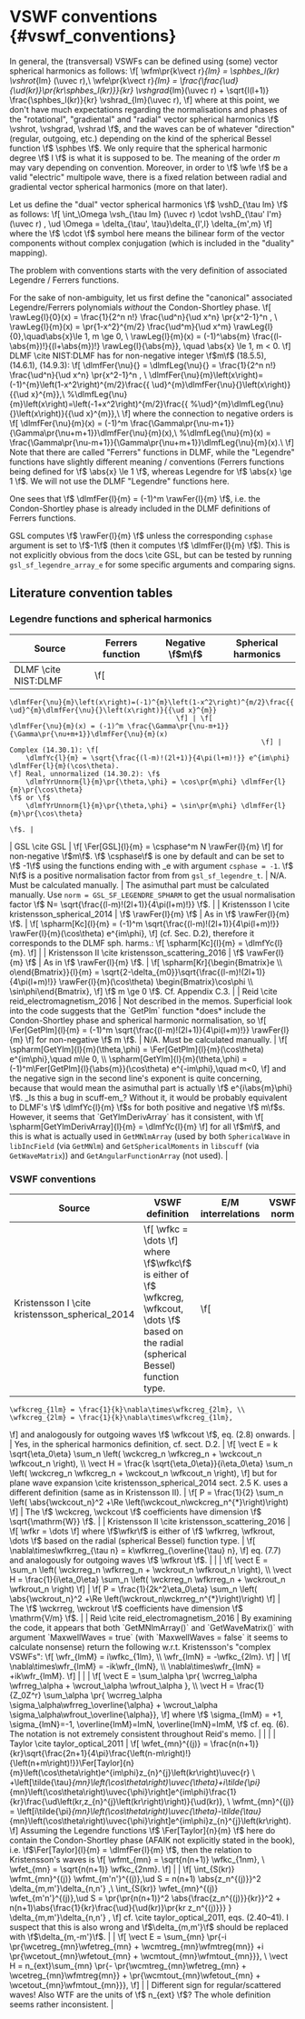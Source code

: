 VSWF conventions {#vswf_conventions}
====================================

In general, the (transversal) VSWFs can be defined using (some) vector spherical harmonics
as follows: \f[
	\wfm\pr{k\vect r}_{lm} = \sphbes_l(kr) \vshrot_{lm} (\uvec r),\\
	\wfe\pr{k\vect r}_{lm} = \frac{\frac{\ud}{\ud(kr)}\pr{kr\sphbes_l(kr)}}{kr} \vshgrad_{lm}(\uvec r)
				+ \sqrt{l(l+1)} \frac{\sphbes_l(kr)}{kr} \vshrad_{lm}(\uvec r),
\f]
where at this point, we don't have much expectations regarding the
normalisations and phases of the
"rotational", "gradiental" and "radial" vector spherical harmonics
\f$  \vshrot, \vshgrad, \vshrad \f$, and the waves can be of whatever "direction"
(regular, outgoing, etc.) depending on the kind of the spherical Bessel function
\f$ \sphbes \f$. 
We only require that the spherical harmonic degree \f$ l \f$
is what it is supposed to be. The meaning of the order $m$ may vary depending
on convention. Moreover, in order to \f$ \wfe \f$ be a valid "electric" multipole wave,
there is a fixed relation between radial and gradiental vector spherical harmonics
(more on that later).

Let us define the "dual" vector spherical harmonics \f$ \vshD_{\tau lm} \f$ as follows:
\f[
	\int_\Omega \vsh_{\tau lm} (\uvec r) \cdot \vshD_{\tau' l'm} (\uvec r) \, \ud \Omega 
		= \delta_{\tau', \tau}\delta_{l',l} \delta_{m',m}
\f]
where the \f$ \cdot \f$ symbol here means the bilinear form of the vector components
without complex conjugation (which is included in the "duality" mapping).

The problem with conventions starts with the very definition of associated Legendre / Ferrers functions.

For the sake of non-ambiguity, let us first define the "canonical" associated Legendre/Ferrers polynomials
*without* the Condon-Shortley phase.
\f[
	\rawLeg{l}{0}(x) = \frac{1}{2^n n!} \frac{\ud^n}{\ud x^n} \pr{x^2-1}^n , \\
	\rawLeg{l}{m}(x) = \pr{1-x^2}^{m/2} \frac{\ud^m}{\ud x^m} \rawLeg{l}{0},\quad\abs{x}\le 1, m \ge 0, \\
	\rawLeg{l}{m}(x) = (-1)^\abs{m} \frac{(l-\abs{m})!}{(l+\abs{m})!} \rawLeg{l}{\abs{m}}, 
		\quad \abs{x} \le 1, m < 0.
\f]
DLMF \cite NIST:DLMF has for non-negative integer \f$m\f$ (18.5.5), (14.6.1), (14.9.3):
\f[
	\dlmfFer{\nu}{} = \dlmfLeg{\nu}{} = \frac{1}{2^n n!} \frac{\ud^n}{\ud x^n} \pr{x^2-1}^n , \\
	\dlmfFer{\nu}{m}\left(x\right)=(-1)^{m}\left(1-x^2\right)^{m/2}\frac{{
	\ud}^{m}\dlmfFer{\nu}{}\left(x\right)}{{\ud x}^{m}},\\
	%\dlmfLeg{\nu}{m}\left(x\right)=\left(-1+x^2\right)^{m/2}\frac{{
	%\ud}^{m}\dlmfLeg{\nu}{}\left(x\right)}{{\ud x}^{m}},\\
\f]
where the connection to negative orders is
\f[
	\dlmfFer{\nu}{m}(x) = (-1)^m \frac{\Gamma\pr{\nu-m+1}}{\Gamma\pr{\nu+m+1}}\dlmfFer{\nu}{m}(x),\\
	%\dlmfLeg{\nu}{m}(x) =        \frac{\Gamma\pr{\nu-m+1}}{\Gamma\pr{\nu+m+1}}\dlmfLeg{\nu}{m}(x).\\
\f]
Note that there are called "Ferrers" functions in DLMF, while the "Legendre" functions have slightly
different meaning / conventions (Ferrers functions being defined for \f$ \abs{x} \le 1 \f$, whereas
Legendre for \f$ \abs{x} \ge 1 \f$. We will not use the DLMF "Legendre" functions here.

One sees that \f$ \dlmfFer{l}{m} = (-1)^m \rawFer{l}{m} \f$, i.e. the Condon-Shortley phase is
already included in the DLMF definitions of Ferrers functions.

GSL computes \f$ \rawFer{l}{m} \f$ unless the corresponding `csphase` argument is set to 
\f$-1\f$ (then it computes \f$ \dlmfFer{l}{m} \f$). This is not explicitly obvious from the docs 
\cite GSL,
but can be tested by running `gsl_sf_legendre_array_e` for some specific arguments and comparing signs.


Literature convention tables
----------------------------

### Legendre functions and spherical harmonics

| Source                 | Ferrers function      | Negative \f$m\f$   | Spherical harmonics |
|------------------------|-----------------------|--------------------|---------------------|
| DLMF \cite NIST:DLMF   | \f[
	\dlmfFer{\nu}{m}\left(x\right)=(-1)^{m}\left(1-x^2\right)^{m/2}\frac{{
	\ud}^{m}\dlmfFer{\nu}{}\left(x\right)}{{\ud x}^{m}}
                                             \f] | \f[
	\dlmfFer{\nu}{m}(x) = (-1)^m \frac{\Gamma\pr{\nu-m+1}}{\Gamma\pr{\nu+m+1}}\dlmfFer{\nu}{m}(x)
                                                                  \f] |  Complex (14.30.1): \f[
		\dlmfYc{l}{m} = \sqrt{\frac{(l-m)!(2l+1)}{4\pi(l+m)!}} e^{im\phi} \dlmfFer{l}{m}(\cos\theta).
	\f] Real, unnormalized (14.30.2): \f$ 
		\dlmfYrUnnorm{l}{m}\pr{\theta,\phi} = \cos\pr{m\phi} \dlmfFer{l}{m}\pr{\cos\theta} 
	\f$ or \f$
		\dlmfYrUnnorm{l}{m}\pr{\theta,\phi} = \sin\pr{m\phi} \dlmfFer{l}{m}\pr{\cos\theta} 
                                                                                     \f$. |
| GSL \cite GSL         |  \f[
	\Fer[GSL]{l}{m} = \csphase^m N \rawFer{l}{m}
                                  \f]  for non-negative \f$m\f$. \f$
	\csphase\f$ is one by default and can be set to \f$
	-1\f$ using the functions ending with \_e with argument `csphase = -1`. \f$
	N\f$ is a positive normalisation factor from from `gsl_sf_legendre_t`. | N/A. Must be calculated manually. | The asimuthal part must be calculated manually. Use `norm = GSL_SF_LEGENDRE_SPHARM` to get the usual normalisation factor \f$
	N= \sqrt{\frac{(l-m)!(2l+1)}{4\pi(l+m)!}} \f$. |	
| Kristensson I \cite kristensson_spherical_2014 	| \f$ \rawFer{l}{m} \f$ | As in \f$ \rawFer{l}{m} \f$. | \f[
	\spharm[Kc]{l}{m} = (-1)^m \sqrt{\frac{(l-m)!(2l+1)}{4\pi(l+m)!}} \rawFer{l}{m}(\cos\theta) e^{im\phi},
                \f] (cf. Sec. D.2), therefore it corresponds to the DLMF sph. harms.: \f[ \spharm[Kc]{l}{m} = \dlmfYc{l}{m}. \f]  |
| Kristensson II \cite kristensson_scattering_2016	| \f$ \rawFer{l}{m} \f$ | As in \f$ \rawFer{l}{m} \f$. | \f[
	\spharm[Kr]{\begin{Bmatrix}e \\ o\end{Bmatrix}}{l}{m} = 
		\sqrt{2-\delta_{m0}}\sqrt{\frac{(l-m)!(2l+1)}{4\pi(l+m)!}}
		\rawFer{l}{m}(\cos\theta) 
		\begin{Bmatrix}\cos\phi \\ \sin\phi\end{Bmatrix},
                                                                                            \f] \f$ m \ge 0 \f$. Cf. Appendix C.3.  |
| Reid \cite reid_electromagnetism_2016	|  Not described in the memos. Superficial look into the code suggests that the `GetPlm` function *does* include the Condon-Shortley phase and spherical harmonic normalisation, so \f[
	\Fer[GetPlm]{l}{m} = (-1)^m \sqrt{\frac{(l-m)!(2l+1)}{4\pi(l+m)!}} \rawFer{l}{m}
\f] for non-negative \f$ m \f$.    |  N/A. Must be calculated manually.         |   \f[
	\spharm[GetYlm]{l}{m}(\theta,\phi) = \Fer[GetPlm]{l}{m}(\cos\theta) e^{im\phi},\quad m\le 0, \\
	\spharm[GetYlm]{l}{m}(\theta,\phi) = (-1)^m\Fer[GetPlm]{l}{\abs{m}}(\cos\theta) e^{-im\phi},\quad m<0, 
                                                   \f] and the negative sign in the second line's exponent is quite concerning, because that would mean the asimuthal part is actually \f$ e^{i\abs{m}\phi} \f$. _Is this a bug in scuff-em_? Without it, it would be probably equivalent to DLMF's \f$ \dlmfYc{l}{m} \f$s for both positive and negative \f$ m\f$s. However, it seems that `GetYlmDerivArray` has it consistent, with \f[
	\spharm[GetYlmDerivArray]{l}{m} = \dlmfYc{l}{m}   
		\f] for all \f$m\f$, and this is what is actually used in `GetMNlmArray` (used by  both `SphericalWave` in `libIncField` (via `GetMNlm`) and `GetSphericalMoments` in `libscuff` (via `GetWaveMatrix`)) and `GetAngularFunctionArray` (not used).      |



### VSWF conventions

| Source	| VSWF definition  	| E/M interrelations | VSWF norm  	| CS Phase  	|  Field expansion 	|  Radiated power | Notes |
|---	|---	|---	|---	|---	|---	|--- 	|--- |
| Kristensson I \cite kristensson_spherical_2014 	|  \f[ \wfkc = \dots \f] where \f$\wfkc\f$ is either of \f$ \wfkcreg, \wfkcout, \dots \f$ based on the radial (spherical Bessel) function type.	| \f[
	\wfkcreg_{1lm} = \frac{1}{k}\nabla\times\wfkcreg_{2lm}, \\
	\wfkcreg_{2lm} = \frac{1}{k}\nabla\times\wfkcreg_{1lm},
\f] and analogously for outgoing waves \f$ \wfkcout \f$, eq. (2.8) onwards. 	|  	| Yes, in the spherical harmonics definition, cf. sect. D.2.  	| \f[ 
	\vect E = k \sqrt{\eta_0\eta} \sum_n \left( \wckcreg_n  \wfkcreg_n + \wckcout_n \wfkcout_n  \right), 
	\\ 
	\vect H =  \frac{k \sqrt{\eta_0\eta}}{i\eta_0\eta} \sum_n \left( \wckcreg_n  \wfkcreg_n + \wckcout_n \wfkcout_n  \right),
\f] but for plane wave expansion \cite kristensson_spherical_2014 sect. 2.5 K. uses a different definition (same as in Kristensson II).  	| \f[
	 P = \frac{1}{2} \sum_n \left( \abs{\wckcout_n}^2 +\Re \left(\wckcout_n\wckcreg_n^{*}\right)\right)
 \f]	| The \f$ \wckcreg, \wckcout \f$	coefficients have dimension \f$ \sqrt{\mathrm{W}} \f$. |
| Kristensson II \cite kristensson_scattering_2016	| \f[ \wfkr = \dots \f] where \f$\wfkr\f$ is either of \f$ \wfkrreg, \wfkrout, \dots \f$ based on the radial (spherical Bessel) function type. 	|  \f[
	\nabla\times\wfkrreg_{\tau n} = k\wfkrreg_{\overline{\tau} n},
\f] eq. (7.7) and analogously for outgoing waves \f$ \wfkrout \f$. 	| 	|   	| \f[ 
	\vect E = \sum_n \left( \wckrreg_n  \wfkrreg_n + \wckrout_n \wfkrout_n  \right), 
	\\ 
	\vect H =  \frac{1}{i\eta_0\eta} \sum_n \left( \wckrreg_n  \wfkrreg_n + \wckrout_n \wfkrout_n  \right)
\f] 	| \f[
	 P = \frac{1}{2k^2\eta_0\eta} \sum_n \left( \abs{\wckrout_n}^2 +\Re \left(\wckrout_n\wckrreg_n^{*}\right)\right)
 \f]	| The \f$ \wckrreg, \wckrout \f$ coefficients have dimension \f$ \mathrm{V/m} \f$. |
| Reid \cite reid_electromagnetism_2016	| By examining the code, it appears that both `GetMNlmArray()` and `GetWaveMatrix()` with argument `MaxwellWaves = true` (with `MaxwellWaves = false` it seems to calculate nonsense) return the following w.r.t. Kristensson's "complex VSWFs": \f[
	\wfr_{lmM} = i\wfkc_{1lm}, \\
	\wfr_{lmN} = -\wfkc_{2lm}.
	\f] | \f[
	\nabla\times\wfr_{lmM} = -ik\wfr_{lmN}, \\ \nabla\times\wfr_{lmN} = +ik\wfr_{lmM}. 
\f] 	|	|  |  \f[
	\vect E = \sum_\alpha \pr{ \wcrreg_\alpha \wfrreg_\alpha + \wcrout_\alpha \wfrout_\alpha }, \\
	\vect H = \frac{1}{Z_0Z^r} \sum_\alpha \pr{ \wcrreg_\alpha \sigma_\alpha\wfrreg_\overline{\alpha} +
		 \wcrout_\alpha \sigma_\alpha\wfrout_\overline{\alpha}},
\f] where \f$ \sigma_{lmM} = +1, \sigma_{lmN}=-1, \overline{lmM}=lmN, \overline{lmN}=lmM, \f$  cf. eq. (6). The notation is not extremely consistent throughout Reid's memo.	| 	| 	|
| Taylor \cite taylor_optical_2011	| \f[
	\wfet_{mn}^{(j)}	=	\frac{n(n+1)}{kr}\sqrt{\frac{2n+1}{4\pi}\frac{\left(n-m\right)!}{\left(n+m\right)!}}\Fer[Taylor]{n}{m}\left(\cos\theta\right)e^{im\phi}z_{n}^{j}\left(kr\right)\uvec{r} \\
		+\left[\tilde{\tau}_{mn}\left(\cos\theta\right)\uvec{\theta}+i\tilde{\pi}_{mn}\left(\cos\theta\right)\uvec{\phi}\right]e^{im\phi}\frac{1}{kr}\frac{\ud\left(kr\,z_{n}^{j}\left(kr\right)\right)}{\ud(kr)}, \\ 
	\wfmt_{mn}^{(j)}	=	\left[i\tilde{\pi}_{mn}\left(\cos\theta\right)\uvec{\theta}-\tilde{\tau}_{mn}\left(\cos\theta\right)\uvec{\phi}\right]e^{im\phi}z_{n}^{j}\left(kr\right).
\f] Assuming the Legendre functions \f$ \Fer[Taylor]{n}{m} \f$ here do contain the Condon-Shortley phase (AFAIK not explicitly stated in the book), i.e. \f$\Fer[Taylor]{l}{m} = \dlmfFer{l}{m} \f$, then the relation to Kristensson's waves is \f[
	\wfmt_{mn} = \sqrt{n(n+1)} \wfkc_{1nm}, \\ \wfet_{mn} = \sqrt{n(n+1)} \wfkc_{2nm}. 
		\f]	|	|	\f[
	\int_{S(kr)} \wfmt_{mn}^{(j)} \wfmt_{m'n'}^{(j)}\,\ud S = n(n+1) \abs{z_n^{(j)}}^2 \delta_{m,m'}\delta_{n,n'} ,\\
	\int_{S(kr)} \wfet_{mn}^{(j)} \wfet_{m'n'}^{(j)}\,\ud S =
           \pr{\pr{n(n+1)}^2 \abs{\frac{z_n^{(j)}}{kr}}^2 + n(n+1)\abs{\frac{1}{kr}\frac{\ud}{\ud(kr)}\pr{kr z_n^{(j)}}} } \delta_{m,m'}\delta_{n,n'} ,
\f] cf. \cite taylor_optical_2011, eqs. (2.40–41). I suspect that this is also wrong and \f$\delta_{m,m'}\f$ should be replaced with \f$\delta_{m,-m'}\f$. |	| \f[ 
	\vect E = \sum_{mn} \pr{-i \pr{\wcetreg_{mn}\wfetreg_{mn} + \wcmtreg_{mn}\wfmtreg{mn}} +i \pr{\wcetout_{mn}\wfetout_{mn} + \wcmtout_{mn}\wfmtout_{mn}}}, \\
	\vect H = n_{ext}\sum_{mn} \pr{- \pr{\wcmtreg_{mn}\wfetreg_{mn} + \wcetreg_{mn}\wfmtreg{mn}} + \pr{\wcmtout_{mn}\wfetout_{mn} + \wcetout_{mn}\wfmtout_{mn}}},
\f] 	| 	| Different sign for regular/scattered waves! Also WTF are the units of \f$ n_{ext} \f$?  The whole definition seems rather inconsistent. |

